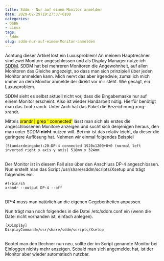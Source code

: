 ```yaml
---
title: Sddm - Nur auf einem Monitor anmelden
date: 2020-02-29T19:27:37+0100
categories:
- OSBN
- Linux
tags:
- Sddm 
slug: sddm-nur-auf-einem-Monitor-anmelden
---
```

Achtung dieser Artikel löst ein Luxusproblem! An meinem Hauptrechner sind zwei Monitore angeschlossen und als Display Manager nutze ich [SDDM](https://github.com/sddm/sddm). SDDM hat bei mehreren Monitoren die Angewohnheit, auf allen Monitoren das Gleiche angezeigt, so dass man sich prinzipiell über jeden Monitor anmelden kann. Mich nervt das aber irgendwie; zumal ich mich immer an dem Monitor anmelde der direkt vor mir steht. Wie gesagt, ein Luxusproblem.

SDDM sieht es selbst aktuell nicht vor, dass die Eingabemaske nur auf einem Monitor erscheint. Also ist wieder Handarbeit nötig. Hierfür benötigt man das Tool xrandr. Unter Arch hat das Paket die Bezeichnung xorg-xrandr.

Mittels <mark>xrandr | grep ' connected'</mark> lässt man sich als erstes die angeschlossenen Monitore anzeigen und sucht sich denjenigen heraus, den man unter SDDM **nicht** nutzen will. Bei mir ist das relativ leicht, da dieser die geringere Auflösung hat. Nehmen wir einmal folgendes Beispiel

<pre class="line-numbers language-bash" style="white-space:pre-wrap;">
<code class="language-bash">(Standardeingabe):20:DP-4 connected 1920x1200+0+0 (normal left inverted right x axis y axis) 518mm x 324mm
</code>
</pre>

Der Monitor ist in diesem Fall also über den Anschluss DP-4 angeschlossen. Nun erstellt man das Script /usr/share/sddm/scripts/Xsetup und trägt folgendes ein.

<pre class="line-numbers language-bash" style="white-space:pre-wrap;">
<code class="language-bash">#!/bin/sh
xrandr --output DP-4 --off
</code>
</pre>

DP-4 muss man natürlich an die eigenen Gegebenheiten anpassen.

Nun trägt man noch folgendes in die Datei /etc/sddm.conf ein (wenn die Datei nicht vorhanden ist, einfach anlegen).

<pre class="line-numbers language-bash" style="white-space:pre-wrap;">
<code class="language-bash">[XDisplay]
DisplayCommand=/usr/share/sddm/scripts/Xsetup
</code>
</pre>

Bootet man den Rechner nun neu, sollte der im Script genannte Monitor bei Einloggen nichts mehr anzeigen. Sobald man sich angemeldet hat, ist der Monitor aber wieder automatisch nutzbar.
